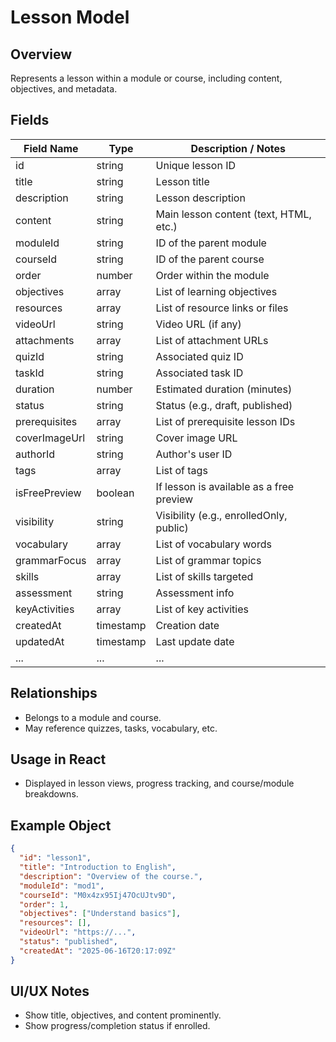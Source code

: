 # Lesson Model

## Overview

Represents a lesson within a module or course, including content, objectives, and metadata.

## Fields

| Field Name    | Type      | Description / Notes                      |
| ------------- | --------- | ---------------------------------------- |
| id            | string    | Unique lesson ID                         |
| title         | string    | Lesson title                             |
| description   | string    | Lesson description                       |
| content       | string    | Main lesson content (text, HTML, etc.)   |
| moduleId      | string    | ID of the parent module                  |
| courseId      | string    | ID of the parent course                  |
| order         | number    | Order within the module                  |
| objectives    | array     | List of learning objectives              |
| resources     | array     | List of resource links or files          |
| videoUrl      | string    | Video URL (if any)                       |
| attachments   | array     | List of attachment URLs                  |
| quizId        | string    | Associated quiz ID                       |
| taskId        | string    | Associated task ID                       |
| duration      | number    | Estimated duration (minutes)             |
| status        | string    | Status (e.g., draft, published)          |
| prerequisites | array     | List of prerequisite lesson IDs          |
| coverImageUrl | string    | Cover image URL                          |
| authorId      | string    | Author's user ID                         |
| tags          | array     | List of tags                             |
| isFreePreview | boolean   | If lesson is available as a free preview |
| visibility    | string    | Visibility (e.g., enrolledOnly, public)  |
| vocabulary    | array     | List of vocabulary words                 |
| grammarFocus  | array     | List of grammar topics                   |
| skills        | array     | List of skills targeted                  |
| assessment    | string    | Assessment info                          |
| keyActivities | array     | List of key activities                   |
| createdAt     | timestamp | Creation date                            |
| updatedAt     | timestamp | Last update date                         |
| ...           | ...       | ...                                      |

## Relationships

- Belongs to a module and course.
- May reference quizzes, tasks, vocabulary, etc.

## Usage in React

- Displayed in lesson views, progress tracking, and course/module breakdowns.

## Example Object

```json
{
  "id": "lesson1",
  "title": "Introduction to English",
  "description": "Overview of the course.",
  "moduleId": "mod1",
  "courseId": "M0x4zx95Ij47OcUJtv9D",
  "order": 1,
  "objectives": ["Understand basics"],
  "resources": [],
  "videoUrl": "https://...",
  "status": "published",
  "createdAt": "2025-06-16T20:17:09Z"
}
```

## UI/UX Notes

- Show title, objectives, and content prominently.
- Show progress/completion status if enrolled.
